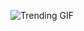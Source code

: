 ![Trending GIF](https://media3.giphy.com/media/YYKoJL28YtscdUTGWA/giphy.gif?cid=8bb21772wa90h7765771ac79hu23rx5plqe1fyjr3n3f6uwp&ep=v1_gifs_search&rid=giphy.gif&ct=g)
